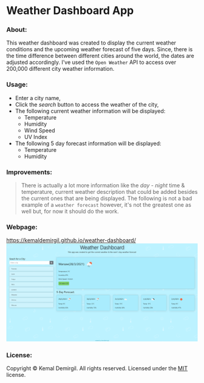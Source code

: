 
# Weather Dashboard App

### About:
This weather dashboard was created to display the current weather conditions and the upcoming weather forecast of five days. Since, there is the time difference between different cities around the world, the dates are adjusted accordingly. I've used the `Open Weather` API to access over 200,000 different city weather information.

### Usage:
* Enter a city name,
* Click the *search* button to access the weather of the city,
* The following current weather information will be displayed:
    *  Temperature
    *  Humidity
    *  Wind Speed
    *  UV Index
* The following 5 day forecast information will be displayed:
    * Temperature
    * Humidity

### Improvements:
>There is actually a lot more information like the *day - night* time & temperature, current weather description that could be added besides the current ones that are being displayed. The following is not a bad example of a `weather forecast` however, it's not the greatest one as well but, for now it should do the work.

### Webpage:
https://kemaldemirgil.github.io/weather-dashboard/
![work-day-schedular-ss](images/ss.png)

### License:

Copyright © Kemal Demirgil. All rights reserved.
Licensed under the [MIT](https://github.com/kemaldemirgil/weather-dashboard/blob/main/LICENSE) license.
